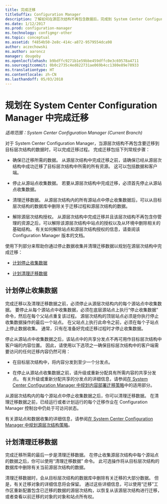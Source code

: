 ```yaml
---
title: 完成迁移
titleSuffix: Configuration Manager
description: 了解如何在源层次结构不再包含数据后，完成到 System Center Configuration Manager 目标层次结构的迁移。
ms.date: 1/12/2017
ms.prod: configuration-manager
ms.technology: configmgr-other
ms.topic: conceptual
ms.assetid: f4854b50-2e8c-414c-a872-9579554dca98
author: aczechowski
ms.author: aaroncz
manager: dougeby
ms.openlocfilehash: b9bdffc9271b1e59bbe459dffc0e3c69578a4711
ms.sourcegitcommit: 0b0c2735c4ed822731ae069b4cc1380e89e78933
ms.translationtype: HT
ms.contentlocale: zh-CN
ms.lasthandoff: 05/03/2018
---
```

# <a name="plan-to-complete-migration-in-system-center-configuration-manager"></a>规划在 System Center Configuration Manager 中完成迁移

*适用范围：System Center Configuration Manager (Current Branch)*

对于 System Center Configuration Manager，当源层次结构不再包含要迁移到目标层次结构的数据时，可以完成迁移过程。 完成迁移包括下列常规步骤：  

-   确保已迁移所需的数据。 从源层次结构中完成迁移之前，请确保已经从源层次结构中成功迁移了目标层次结构中所需的所有资源。 这可以包括数据和客户端。  

-   停止从源站点收集数据。 若要从源层次结构中完成迁移，必须首先停止从源站点收集数据。  

-   清理迁移数据。 从源层次结构内的所有源站点中停止收集数据后，可以从目标层次结构的数据库中删除关于迁移过程和源层次结构的数据。  

-   解除源层次结构授权。 从源层次结构中完成迁移并且该层次结构不再包含你管理的资源之后，可以解除该源层次结构中站点的授权以及从环境中删除相关的基础结构。 有关如何解除站点和源层次结构授权的信息，请查阅该 Configuration Manager 版本的文档。  

使用下列部分来帮助你通过停止数据收集并清理迁移数据以规划在源层次结构中完成迁移：  

-   [计划停止收集数据](#Plan_to_Stop_Data_Gath)  

-   [计划清理迁移数据](#Plan_to_clean_up)  

##  <a name="Plan_to_Stop_Data_Gath"></a>计划停止收集数据  
 完成迁移以及清理迁移数据之前，必须停止从源层次结构内的每个源站点中收集数据。 要停止从每个源站点中收集数据，必须在底层源站点上执行“停止收集数据”  命令，然后在每个父站点重复该过程。 源层次结构的顶层站点必须是你执行停止收集数据操作的最后一个站点。 在父站点上执行此命令之前，必须在每个子站点上停止数据收集。 通常，只有在准备好完成迁移过程时才停止收集数据。  

 停止从源站点中收集数据之后，该站点中的共享分发点不再可用作目标层次结构中客户端的内容位置。 因此，请使用以下选项之一确保目标层次结构中的客户端需要访问的任何迁移内容仍然可用：  

-   在目标层次结构中，将内容分发到至少一个分发点。  

-   在停止从源站点收集数据之前，请升级或重新分配具有所需内容的共享分发点。 有关升级或重新分配共享的分发点的详细信息，请参阅[在 System Center Configuration Manager 中规划内容部署迁移策略](../../core/migration/planning-a-content-deployment-migration-strategy.md)中的适用部分。  

从源层次结构内的每个源站点中停止收集数据之后，你可以清理迁移数据。 在清理迁移数据之前，已经运行或者计划运行的每个迁移作业在 Configuration Manager 控制台中仍处于可访问状态。  

有关源站点和数据收集的详细信息，请参阅[在 System Center Configuration Manager 中规划源层次结构策略](../../core/migration/planning-a-source-hierarchy-strategy.md)。  

##  <a name="Plan_to_clean_up"></a>计划清理迁移数据  
 完成迁移所需的最后一步是清理迁移数据。 在停止收集源层次结构中每个源站点的数据之后，你可以使用“清理迁移数据”  命令。 此可选操作将从目标层次结构的数据库中删除有关当前源层次结构的数据。  

 清理迁移数据时，会从目标层次结构的数据库中删除有关迁移的大部分数据。 但是，有关迁移对象的详细信息将会保留。 通过这些详细信息，可以使用“迁移”工作区重新配置包含已迁移的数据的源层次结构，以恢复从该源层次结构进行迁移，或者查看以前迁移的对象的对象和站点所有权。  
